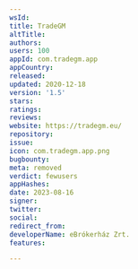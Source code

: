 ```yaml
---
wsId: 
title: TradeGM
altTitle: 
authors: 
users: 100
appId: com.tradegm.app
appCountry: 
released: 
updated: 2020-12-18
version: '1.5'
stars: 
ratings: 
reviews: 
website: https://tradegm.eu/
repository: 
issue: 
icon: com.tradegm.app.png
bugbounty: 
meta: removed
verdict: fewusers
appHashes: 
date: 2023-08-16
signer: 
twitter: 
social: 
redirect_from: 
developerName: eBrókerház Zrt.
features: 

---
```


